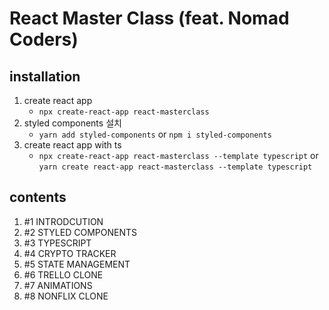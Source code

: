 # React Master Class (feat. Nomad Coders)

## installation

1. create react app
   - `npx create-react-app react-masterclass`
2. styled components 설치
   - `yarn add styled-components` or `npm i styled-components`
3. create react app with ts
   - `npx create-react-app react-masterclass --template typescript` or `yarn create react-app react-masterclass --template typescript`

## contents

1. #1 INTRODCUTION
2. #2 STYLED COMPONENTS
3. #3 TYPESCRIPT
4. #4 CRYPTO TRACKER
5. #5 STATE MANAGEMENT
6. #6 TRELLO CLONE
7. #7 ANIMATIONS
8. #8 NONFLIX CLONE
